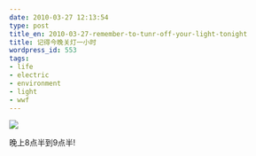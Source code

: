 ```yaml
---
date: 2010-03-27 12:13:54
type: post
title_en: 2010-03-27-remember-to-tunr-off-your-light-tonight
title: 记得今晚关灯一小时
wordpress_id: 553
tags:
- life
- electric
- environment
- light
- wwf
---
```


![](http://i41.tinypic.com/25tb0ci.jpg)

晚上8点半到9点半!
